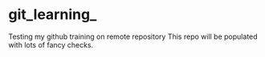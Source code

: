 # git_learning_
Testing my github training on remote repository
This repo will be populated with lots of fancy checks.


